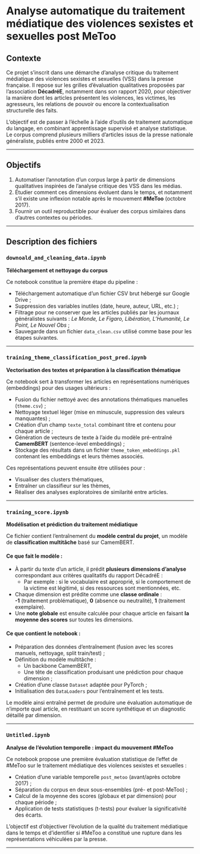 # Analyse automatique du traitement médiatique des violences sexistes et sexuelles post MeToo

## Contexte

Ce projet s’inscrit dans une démarche d’analyse critique du traitement médiatique des violences sexistes et sexuelles (VSS) dans la presse française. Il repose sur les grilles d’évaluation qualitatives proposées par l’association **DécadréE**, notamment dans son rapport 2020, pour objectiver la manière dont les articles présentent les violences, les victimes, les agresseurs, les relations de pouvoir ou encore la contextualisation structurelle des faits.

L’objectif est de passer à l’échelle à l’aide d’outils de traitement automatique du langage, en combinant apprentissage supervisé et analyse statistique. Le corpus comprend plusieurs milliers d’articles issus de la presse nationale généraliste, publiés entre 2000 et 2023.

---

## Objectifs

1. Automatiser l’annotation d’un corpus large à partir de dimensions qualitatives inspirées de l’analyse critique des VSS dans les médias.
2. Étudier comment ces dimensions évoluent dans le temps, et notamment s’il existe une inflexion notable après le mouvement **#MeToo** (octobre 2017).
3. Fournir un outil reproductible pour évaluer des corpus similaires dans d’autres contextes ou périodes.

---

## Description des fichiers

### `downoald_and_cleaning_data.ipynb`

**Téléchargement et nettoyage du corpus**

Ce notebook constitue la première étape du pipeline :
- Téléchargement automatique d’un fichier CSV brut hébergé sur Google Drive ;
- Suppression des variables inutiles (date, heure, auteur, URL, etc.) ;
- Filtrage pour ne conserver que les articles publiés par les journaux généralistes suivants :
  *Le Monde, Le Figaro, Libération, L’Humanité, Le Point, Le Nouvel Obs* ;
- Sauvegarde dans un fichier `data_clean.csv` utilisé comme base pour les étapes suivantes.

---

### `training_theme_classification_post_pred.ipynb`

**Vectorisation des textes et préparation à la classification thématique**

Ce notebook sert à transformer les articles en représentations numériques (embeddings) pour des usages ultérieurs :
- Fusion du fichier nettoyé avec des annotations thématiques manuelles (`theme.csv`) ;
- Nettoyage textuel léger (mise en minuscule, suppression des valeurs manquantes) ;
- Création d’un champ `texte_total` combinant titre et contenu pour chaque article ;
- Génération de vecteurs de texte à l’aide du modèle pré-entraîné **CamemBERT** (sentence-level embeddings) ;
- Stockage des résultats dans un fichier `theme_token_embeddings.pkl` contenant les embeddings et leurs thèmes associés.

Ces représentations peuvent ensuite être utilisées pour :
- Visualiser des clusters thématiques,
- Entraîner un classifieur sur les thèmes,
- Réaliser des analyses exploratoires de similarité entre articles.

---

### `training_score.ipynb`

**Modélisation et prédiction du traitement médiatique**

Ce fichier contient l’entraînement du **modèle central du projet**, un modèle de **classification multitâche** basé sur CamemBERT.

#### Ce que fait le modèle :
- À partir du texte d’un article, il prédit **plusieurs dimensions d’analyse** correspondant aux critères qualitatifs du rapport DécadréE :
  - Par exemple : si le vocabulaire est approprié, si le comportement de la victime est légitimé, si des ressources sont mentionnées, etc.
- Chaque dimension est prédite comme une **classe ordinale** :  
  **-1** (traitement problématique), **0** (absence ou neutralité), **1** (traitement exemplaire).
- Une **note globale** est ensuite calculée pour chaque article en faisant **la moyenne des scores** sur toutes les dimensions.

#### Ce que contient le notebook :
- Préparation des données d’entraînement (fusion avec les scores manuels, nettoyage, split train/test) ;
- Définition du modèle multitâche :
  - Un backbone CamemBERT,
  - Une tête de classification produisant une prédiction pour chaque dimension ;
- Création d’une classe `Dataset` adaptée pour PyTorch ;
- Initialisation des `DataLoaders` pour l’entraînement et les tests.

Le modèle ainsi entraîné permet de produire une évaluation automatique de n’importe quel article, en restituant un score synthétique et un diagnostic détaillé par dimension.

---

### `Untitled.ipynb`

**Analyse de l’évolution temporelle : impact du mouvement #MeToo**

Ce notebook propose une première évaluation statistique de l’effet de #MeToo sur le traitement médiatique des violences sexistes et sexuelles :
- Création d’une variable temporelle `post_metoo` (avant/après octobre 2017) ;
- Séparation du corpus en deux sous-ensembles (pré- et post-MeToo) ;
- Calcul de la moyenne des scores (globaux et par dimension) pour chaque période ;
- Application de tests statistiques (t-tests) pour évaluer la significativité des écarts.

L’objectif est d’objectiver l’évolution de la qualité du traitement médiatique dans le temps et d’identifier si #MeToo a constitué une rupture dans les représentations véhiculées par la presse.

---

##


